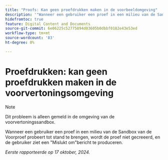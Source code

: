 ```yaml
---
title: "Proofs: Kan geen proefdrukken maken in de voorbeeldomgeving"
description: '"Wanneer een gebruiker een proef in een milieu van de Sandbox van de Voorproef probeert tot stand te brengen, wordt de proef niet gecreeerd, en de gebruiker ziet geen Ontbroken bericht."produceren'
hidefromtoc: true
feature: Digital Content and Documents
source-git-commit: 6e06225c52775894d03605b0dbbf0182e43e53ed
workflow-type: tm+mt
source-wordcount: '83'
ht-degree: 0%

---
```



# Proefdrukken: kan geen proefdrukken maken in de voorvertoningsomgeving

>[!NOTE]
>
>Dit probleem is alleen gemeld in de omgeving van de voorvertoningssandbox.

Wanneer een gebruiker een proef in een milieu van de Sandbox van de Voorproef probeert tot stand te brengen, wordt de proef niet gecreeerd, en de gebruiker ziet een &quot;Mislukt om&quot;bericht te produceren.

_Eerste rapporteerde op 17 oktober, 2024._
